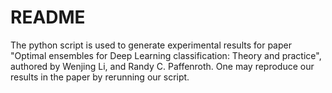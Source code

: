 # README #

The python script is used to generate experimental results for paper 
"Optimal ensembles for Deep Learning classification: Theory and practice", 
authored by Wenjing Li, and Randy C. Paffenroth.
One may reproduce our results in the paper by rerunning our script.

